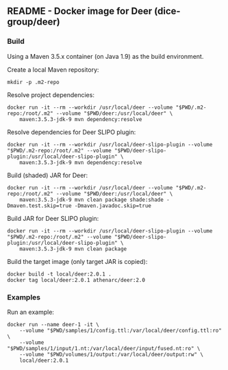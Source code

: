 ## README - Docker image for Deer (dice-group/deer)

### Build

Using a Maven 3.5.x container (on Java 1.9) as the build environment.

Create a local Maven repository: 

    mkdir -p .m2-repo

Resolve project dependencies:

    docker run -it --rm --workdir /usr/local/deer --volume "$PWD/.m2-repo:/root/.m2" --volume "$PWD/deer:/usr/local/deer" \
        maven:3.5.3-jdk-9 mvn dependency:resolve

Resolve dependencies for Deer SLIPO plugin:

    docker run -it --rm --workdir /usr/local/deer-slipo-plugin --volume "$PWD/.m2-repo:/root/.m2" --volume "$PWD/deer-slipo-plugin:/usr/local/deer-slipo-plugin" \
        maven:3.5.3-jdk-9 mvn dependency:resolve

Build (shaded) JAR for Deer:

    docker run -it --rm --workdir /usr/local/deer --volume "$PWD/.m2-repo:/root/.m2" --volume "$PWD/deer:/usr/local/deer" \
        maven:3.5.3-jdk-9 mvn clean package shade:shade -Dmaven.test.skip=true -Dmaven.javadoc.skip=true

Build JAR for Deer SLIPO plugin:

    docker run -it --rm --workdir /usr/local/deer-slipo-plugin --volume "$PWD/.m2-repo:/root/.m2" --volume "$PWD/deer-slipo-plugin:/usr/local/deer-slipo-plugin" \
        maven:3.5.3-jdk-9 mvn clean package
    
Build the target image (only target JAR is copied):

    docker build -t local/deer:2.0.1 .
    docker tag local/deer:2.0.1 athenarc/deer:2.0

### Examples

Run an example:

    docker run --name deer-1 -it \
        --volume "$PWD/samples/1/config.ttl:/var/local/deer/config.ttl:ro" \
        --volume "$PWD/samples/1/input/1.nt:/var/local/deer/input/fused.nt:ro" \
        --volume "$PWD/volumes/1/output:/var/local/deer/output:rw" \
        local/deer:2.0.1

